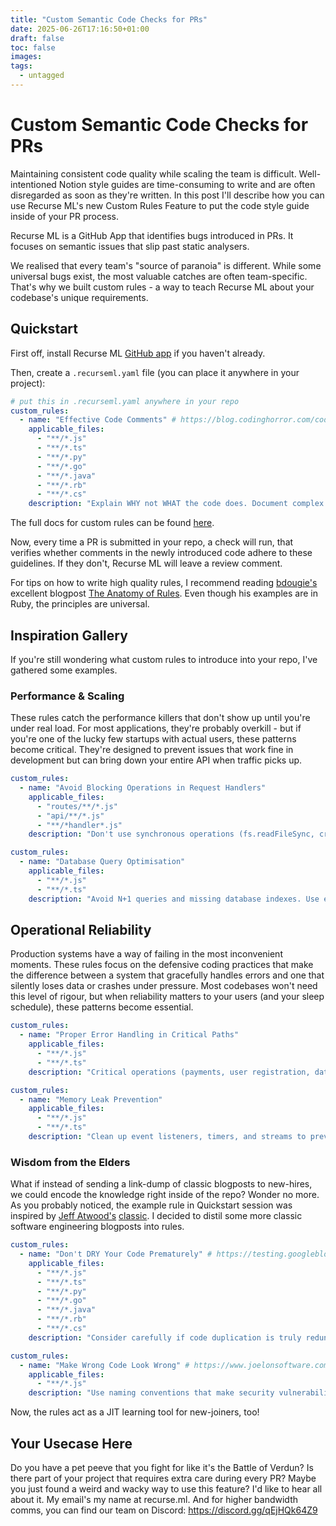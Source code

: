 ```yaml
---
title: "Custom Semantic Code Checks for PRs"
date: 2025-06-26T17:16:50+01:00
draft: false
toc: false
images:
tags: 
  - untagged
---
```


# Custom Semantic Code Checks for PRs

<!-- TODO: add a Recurse screenshot as a header here -->

Maintaining consistent code quality while scaling the team is difficult.
Well-intentioned Notion style guides are time-consuming to write and are often disregarded as soon as they're written.
In this post I'll describe how you can use Recurse ML's new Custom Rules Feature to put the code style guide inside of your PR process.

Recurse ML is a GitHub App that identifies bugs introduced in PRs.
It focuses on semantic issues that slip past static analysers.

We realised that every team's "source of paranoia" is different.
While some universal bugs exist, the most valuable catches are often team-specific.
That's why we built custom rules - a way to teach Recurse ML about your codebase's unique requirements.

## Quickstart

First off, install Recurse ML [GitHub app](https://github.com/apps/recurseml/) if you haven't already.

Then, create a `.recurseml.yaml` file (you can place it anywhere in your project):

```yaml
# put this in .recurseml.yaml anywhere in your repo
custom_rules:
  - name: "Effective Code Comments" # https://blog.codinghorror.com/code-tells-you-how-comments-tell-you-why/
    applicable_files:
      - "**/*.js"
      - "**/*.ts"
      - "**/*.py"
      - "**/*.go"
      - "**/*.java"
      - "**/*.rb"
      - "**/*.cs"
    description: "Explain WHY not WHAT the code does. Document complex business logic, clarify non-obvious implementations, warn about gotchas, and provide context for maintainers. Use proper documentation comment format for functions/methods. Keep TODO comments specific with assignees. Update comments when code changes."
```

The full docs for custom rules can be found [here](https://recurse-ml.notion.site/Custom-Rules-21106defaa718059beabfb583f2ad066).

Now, every time a PR is submitted in your repo, a check will run, that verifies whether comments in the newly introduced code adhere to these guidelines.
If they don't, Recurse ML will leave a review comment.


For tips on how to write high quality rules, I recommend reading [bdougie's](https://x.com/bdougieYO) excellent blogpost [The Anatomy of Rules](https://blog.continue.dev/the-anatomy-of-rules-writing-effective-boundaries-for-ai-agents-in-ruby/).
Even though his examples are in Ruby, the principles are universal.

## Inspiration Gallery

If you're still wondering what custom rules to introduce into your repo, I've gathered some examples.

### Performance & Scaling

These rules catch the performance killers that don't show up until you're under real load.
For most applications, they're probably overkill - but if you're one of the lucky few startups with actual users, these patterns become critical.
They're designed to prevent issues that work fine in development but can bring down your entire API when traffic picks up.

```yaml
custom_rules:
  - name: "Avoid Blocking Operations in Request Handlers"
    applicable_files:
      - "routes/**/*.js"
      - "api/**/*.js"
      - "**/*handler*.js"
    description: "Don't use synchronous operations (fs.readFileSync, crypto.pbkdf2Sync) in request handlers as they block the event loop and kill performance under load. Use async alternatives or move to worker threads. One blocking operation can take down your entire API response time."
```

```yaml
custom_rules:
  - name: "Database Query Optimisation"
    applicable_files:
      - "**/*.js"
      - "**/*.ts"
    description: "Avoid N+1 queries and missing database indexes. Use eager loading, batch queries, or data loaders. Flag loops that contain database queries or ORM calls. These issues don't show up in development but will crash production performance as data grows."
```

## Operational Reliability


Production systems have a way of failing in the most inconvenient moments.
These rules focus on the defensive coding practices that make the difference between a system that gracefully handles errors and one that silently loses data or crashes under pressure.
Most codebases won't need this level of rigour, but when reliability matters to your users (and your sleep schedule), these patterns become essential.

```yaml
custom_rules:
  - name: "Proper Error Handling in Critical Paths"
    applicable_files:
      - "**/*.js"
      - "**/*.ts"
    description: "Critical operations (payments, user registration, data processing) must have comprehensive error handling with logging, monitoring, and graceful degradation. Avoid silent failures that could lose revenue or corrupt user data. Include error context for debugging production issues."
```

```yaml
custom_rules:
  - name: "Memory Leak Prevention"
    applicable_files:
      - "**/*.js"
      - "**/*.ts"
    description: "Clean up event listeners, timers, and streams to prevent memory leaks. Use weak references for caches, clear intervals/timeouts, and properly close database connections. Memory leaks in Node.js can silently kill server performance and require expensive restarts."
```

### Wisdom from the Elders

What if instead of sending a link-dump of classic blogposts to new-hires, we could encode the knowledge right inside of the repo?
Wonder no more.
As you probably noticed, the example rule in Quickstart session was inspired by [Jeff Atwood's](https://blog.codinghorror.com/about-me/) [classic](https://blog.codinghorror.com/code-tells-you-how-comments-tell-you-why/).
I decided to distil some more classic software engineering blogposts into rules.

```yaml
custom_rules:
  - name: "Don't DRY Your Code Prematurely" # https://testing.googleblog.com/2024/05/dont-dry-your-code-prematurely.html
    applicable_files:
      - "**/*.js"
      - "**/*.ts"
      - "**/*.py"
      - "**/*.go"
      - "**/*.java"
      - "**/*.rb"
      - "**/*.cs"
    description: "Consider carefully if code duplication is truly redundant or just superficially similar before applying DRY principles. Functions or classes may look the same but serve different contexts and business requirements that evolve differently over time. Avoid premature abstractions that couple behaviours which may need to evolve separately. When in doubt, keep behaviours separate until enough common patterns emerge over time that justify the coupling. Think about long-term evolution, not just making code shorter. Apply YAGNI principle - tolerate a little duplication in early development stages and wait to abstract until clear patterns emerge."
```

```yaml
custom_rules:
  - name: "Make Wrong Code Look Wrong" # https://www.joelonsoftware.com/2005/05/11/making-wrong-code-look-wrong/
    applicable_files:
      - "**/*.js"
    description: "Use naming conventions that make security vulnerabilities and type mismatches immediately visible. For web applications, prefix all user-supplied strings with 'unsafe_' or 'us' and all sanitized strings with 'safe_' or 's'. For coordinate systems, use prefixes like 'window_x' vs 'layout_x' to distinguish semantic differences. Apply Apps Hungarian notation principles - use prefixes that indicate the semantic meaning or origin of data, not just the data type. Make code self-documenting by ensuring that dangerous or incorrect operations look obviously wrong at the point of use. Collocate all information needed to verify correctness in the same line of code."
```

Now, the rules act as a JIT learning tool for new-joiners, too!


## Your Usecase Here

Do you have a pet peeve that you fight for like it's the Battle of Verdun?
Is there part of your project that requires extra care during every PR?
Maybe you just found a weird and wacky way to use this feature?
I'd like to hear all about it.
My email's my name at recurse.ml.
And for higher bandwidth comms, you can find our team on Discord: https://discord.gg/qEjHQk64Z9
